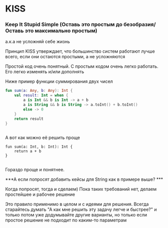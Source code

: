 # KISS

### Keep It Stupid Simple (Оставь это простым до безобразия/Оставь это максимально простым)

а.к.а не усложняй себе жизнь

Принцип KISS утверждает, что большинство систем работают лучше всего, если они остаются простыми, а не усложняются

Простой код очень понятный. С простым кодом очень легко работать. Его легко изменять и/или дополнять

Ниже пример функции суммирования двух чисел

```kotlin
fun sum(a: Any, b: Any): Int {
    val result: Int = when {
        a is Int && b is Int -> a + b
        a is String && b is String -> a.toInt() + b.toInt()
        else -> 0
    }
    return result
}
```

![](data:image/gif;base64,R0lGODlhAQABAPABAP///wAAACH5BAEKAAAALAAAAAABAAEAAAICRAEAOw==)![](data:image/gif;base64,R0lGODlhAQABAPABAP///wAAACH5BAEKAAAALAAAAAABAAEAAAICRAEAOw== "Click and drag to move")

А вот как можно её решить проще

```
fun sum(a: Int, b: Int): Int {
    return a + b
}
```

![](data:image/gif;base64,R0lGODlhAQABAPABAP///wAAACH5BAEKAAAALAAAAAABAAEAAAICRAEAOw==)![](data:image/gif;base64,R0lGODlhAQABAPABAP///wAAACH5BAEKAAAALAAAAAABAAEAAAICRAEAOw== "Click and drag to move")

Гораздо проще и понятнее.

***А если попросят добавить кейсы для String как в примере выше? ***

Когда попросят, тогда и сделаем) Пока таких требований нет, делаем простейшее и рабочее решение

Это правило применимо в целом и с идеями для решения. Всегда старайтесь думать "А как мне решить эту задачу легче и быстрее?" и только потом уже додумывайте другие варианты, но только если простое решение не подходит по каким-то параметрам
